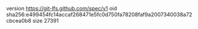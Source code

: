 version https://git-lfs.github.com/spec/v1
oid sha256:e499454fc14accaf268471e5fc0d750fa78208faf9a2007340038a72cbcea0b8
size 27391
